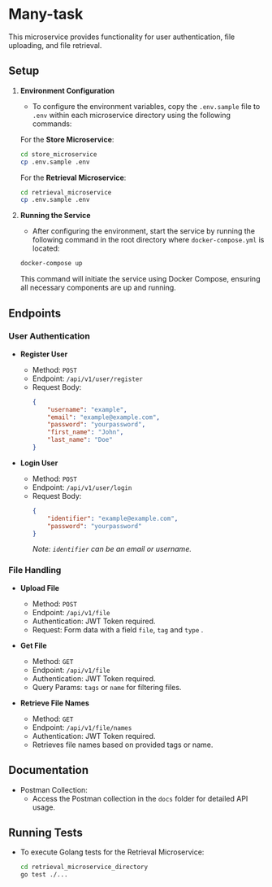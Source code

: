 # Many-task

This microservice provides functionality for user authentication, file uploading, and file retrieval.

## Setup

1. **Environment Configuration**
    - To configure the environment variables, copy the `.env.sample` file to `.env` within each microservice directory using the following commands:

    For the **Store Microservice**:
    ```bash
    cd store_microservice
    cp .env.sample .env
    ```

    For the **Retrieval Microservice**:
    ```bash
    cd retrieval_microservice
    cp .env.sample .env
    ```

2. **Running the Service**
    - After configuring the environment, start the service by running the following command in the root directory where `docker-compose.yml` is located:
    ```bash
    docker-compose up
    ```
    
    This command will initiate the service using Docker Compose, ensuring all necessary components are up and running.

## Endpoints

### User Authentication

- **Register User**
  - Method: `POST`
  - Endpoint: `/api/v1/user/register`
  - Request Body:
    ```json
    {
        "username": "example",
        "email": "example@example.com",
        "password": "yourpassword",
        "first_name": "John",
        "last_name": "Doe"
    }
    ```

- **Login User**
  - Method: `POST`
  - Endpoint: `/api/v1/user/login`
  - Request Body:
    ```json
    {
        "identifier": "example@example.com",
        "password": "yourpassword"
    }
    ```
    *Note: `identifier` can be an email or username.*

### File Handling

- **Upload File**
  - Method: `POST`
  - Endpoint: `/api/v1/file`
  - Authentication: JWT Token required.
  - Request: Form data with a field `file`, `tag` and `type` .

- **Get File**
  - Method: `GET`
  - Endpoint: `/api/v1/file`
  - Authentication: JWT Token required.
  - Query Params: `tags` or `name` for filtering files.

- **Retrieve File Names**
  - Method: `GET`
  - Endpoint: `/api/v1/file/names`
  - Authentication: JWT Token required.
  - Retrieves file names based on provided tags or name.

## Documentation

- Postman Collection:
  - Access the Postman collection in the `docs` folder for detailed API usage.

## Running Tests

- To execute Golang tests for the Retrieval Microservice:
  ```bash
  cd retrieval_microservice_directory
  go test ./...
  ```